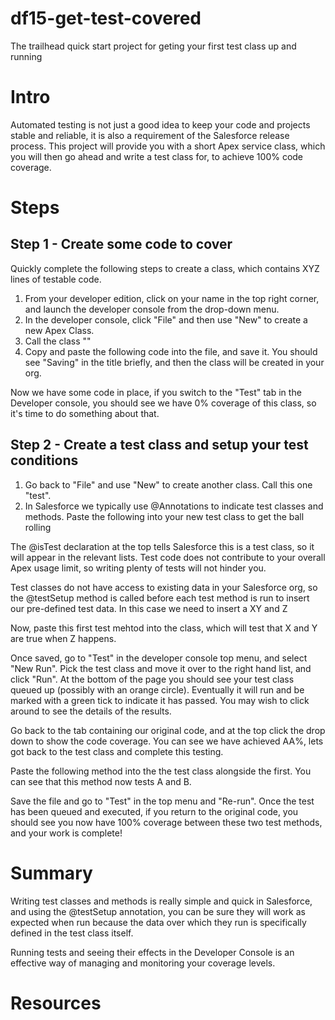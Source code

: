 # df15-get-test-covered
The trailhead quick start project for geting your first test class up and running

# Intro

Automated testing is not just a good idea to keep your code and projects stable and reliable, it is also a requirement of the Salesforce release process. This project will provide you with a short Apex service class, which you will then go ahead and write a test class for, to achieve 100% code coverage.

# Steps

## Step 1 - Create some code to cover
Quickly complete the following steps to create a class, which contains XYZ lines of testable code.

1. From your developer edition, click on your name in the top right corner, and launch the developer console from the drop-down menu.
2. In the developer console, click "File" and then use "New" to create a new Apex Class.
3. Call the class ""
4. Copy and paste the following code into the file, and save it. You should see "Saving" in the title briefly, and then the class will be created in your org.

Now we have some code in place, if you switch to the "Test" tab in the Developer console, you should see we have 0% coverage of this class, so it's time to do something about that.

## Step 2 - Create a test class and setup your test conditions

1. Go back to "File" and use "New" to create another class. Call this one "test".
2. In Salesforce we typically use @Annotations to indicate test classes and methods. Paste the following into your new test class to get the ball rolling


The @isTest declaration at the top tells Salesforce this is a test class, so it will appear in the relevant lists. Test code does not contribute to your overall Apex usage limit, so writing plenty of tests will not hinder you.

Test classes do not have access to existing data in your Salesforce org, so the @testSetup method is called before each test method is run to insert our pre-defined test data. In this case we need to insert a XY and Z

Now, paste this first test mehtod into the class, which will test that X and Y are true when Z happens.


Once saved, go to "Test" in the developer console top menu, and select "New Run". Pick the test class and move it over to the right hand list, and click "Run". At the bottom of the page you should see your test class queued up (possibly with an orange circle). Eventually it will run and be marked with a green tick to indicate it has passed. You may wish to click around to see the details of the results.

Go back to the tab containing our original code, and at the top click the drop down to show the code coverage. You can see we have achieved AA%, lets got back to the test class and complete this testing.

Paste the following method into the the test class alongside the first. You can see that this method now tests A and B.

Save the file and go to "Test" in the top menu and "Re-run". Once the test has been queued and executed, if you return to the original code, you should see you now have 100% coverage between these two test methods, and your work is complete!

# Summary

Writing test classes and methods is really simple and quick in Salesforce, and using the @testSetup annotation, you can be sure they will work as expected when run because the data over which they run is specifically defined in the test class itself.

Running tests and seeing their effects in the Developer Console is an effective way of managing and monitoring your coverage levels.

# Resources
